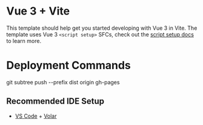 # Vue 3 + Vite

This template should help get you started developing with Vue 3 in Vite. The template uses Vue 3 `<script setup>` SFCs, check out the [script setup docs](https://v3.vuejs.org/api/sfc-script-setup.html#sfc-script-setup) to learn more.

# Deployment Commands

git subtree push --prefix dist origin gh-pages

## Recommended IDE Setup

- [VS Code](https://code.visualstudio.com/) + [Volar](https://marketplace.visualstudio.com/items?itemName=Vue.volar)
